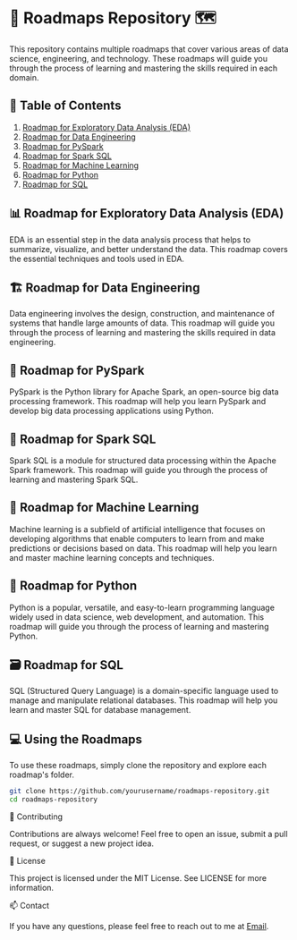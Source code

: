 # 🚀 Roadmaps Repository 🗺️

This repository contains multiple roadmaps that cover various areas of data science, engineering, and technology. These roadmaps will guide you through the process of learning and mastering the skills required in each domain.

## 📝 Table of Contents

1. [Roadmap for Exploratory Data Analysis (EDA)](#roadmap-eda)
2. [Roadmap for Data Engineering](#roadmap-data-engineering)
3. [Roadmap for PySpark](#roadmap-pyspark)
4. [Roadmap for Spark SQL](#roadmap-spark-sql)
5. [Roadmap for Machine Learning](#roadmap-machine-learning)
6. [Roadmap for Python](#roadmap-python)
7. [Roadmap for SQL](#roadmap-sql)

## 📊 Roadmap for Exploratory Data Analysis (EDA) <a name="roadmap-eda"></a>

EDA is an essential step in the data analysis process that helps to summarize, visualize, and better understand the data. This roadmap covers the essential techniques and tools used in EDA.

## 🏗️ Roadmap for Data Engineering <a name="roadmap-data-engineering"></a>

Data engineering involves the design, construction, and maintenance of systems that handle large amounts of data. This roadmap will guide you through the process of learning and mastering the skills required in data engineering.

## 🐍 Roadmap for PySpark <a name="roadmap-pyspark"></a>

PySpark is the Python library for Apache Spark, an open-source big data processing framework. This roadmap will help you learn PySpark and develop big data processing applications using Python.

## 📜 Roadmap for Spark SQL <a name="roadmap-spark-sql"></a>

Spark SQL is a module for structured data processing within the Apache Spark framework. This roadmap will guide you through the process of learning and mastering Spark SQL.

## 🤖 Roadmap for Machine Learning <a name="roadmap-machine-learning"></a>

Machine learning is a subfield of artificial intelligence that focuses on developing algorithms that enable computers to learn from and make predictions or decisions based on data. This roadmap will help you learn and master machine learning concepts and techniques.

## 🐍 Roadmap for Python <a name="roadmap-python"></a>

Python is a popular, versatile, and easy-to-learn programming language widely used in data science, web development, and automation. This roadmap will guide you through the process of learning and mastering Python.

## 🗃️ Roadmap for SQL <a name="roadmap-sql"></a>

SQL (Structured Query Language) is a domain-specific language used to manage and manipulate relational databases. This roadmap will help you learn and master SQL for database management.

## 💻 Using the Roadmaps

To use these roadmaps, simply clone the repository and explore each roadmap's folder.

```bash
git clone https://github.com/yourusername/roadmaps-repository.git
cd roadmaps-repository
```

🌟 Contributing

Contributions are always welcome! Feel free to open an issue, submit a pull request, or suggest a new project idea.

📜 License

This project is licensed under the MIT License. See LICENSE for more information.

📫 Contact

If you have any questions, please feel free to reach out to me at [Email](mailto:jindalkalash298@gmail.com).
